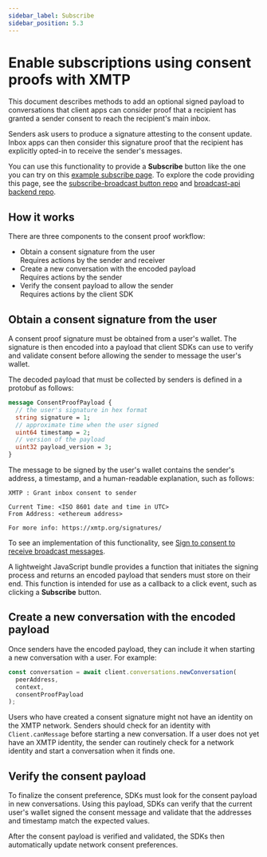 ```yaml
---
sidebar_label: Subscribe
sidebar_position: 5.3
---
```


# Enable subscriptions using consent proofs with XMTP

This document describes methods to add an optional signed payload to conversations that client apps can consider proof that a recipient has granted a sender consent to reach the recipient's main inbox.

Senders ask users to produce a signature attesting to the consent update. Inbox apps can then consider this signature proof that the recipient has explicitly opted-in to receive the sender's messages.

You can use this functionality to provide a **Subscribe** button like the one you can try on this [example subscribe page](https://subscribe-broadcast.vercel.app/subscribe/button). To explore the code providing this page, see the [subscribe-broadcast button repo](https://github.com/alexrisch/subscribe-broadcast/blob/main/src/app/subscribe/button/page.tsx) and [broadcast-api backend repo](https://github.com/alexrisch/broadcast-api/blob/main/src/index.ts#L51).

## How it works

There are three components to the consent proof workflow:

- Obtain a consent signature from the user  
Requires actions by the sender and receiver
- Create a new conversation with the encoded payload  
Requires actions by the sender
- Verify the consent payload to allow the sender  
Requires actions by the client SDK

## Obtain a consent signature from the user

A consent proof signature must be obtained from a user's wallet. The signature is then encoded into a payload that client SDKs can use to verify and validate consent before allowing the sender to message the user's wallet.

The decoded payload that must be collected by senders is defined in a protobuf as follows:

```protobuf
message ConsentProofPayload {
  // the user's signature in hex format
  string signature = 1;
  // approximate time when the user signed
  uint64 timestamp = 2;
  // version of the payload
  uint32 payload_version = 3;
}
```

The message to be signed by the user's wallet contains the sender's address, a timestamp, and a human-readable explanation, such as follows:

```text
XMTP : Grant inbox consent to sender

Current Time: <ISO 8601 date and time in UTC>
From Address: <ethereum address>

For more info: https://xmtp.org/signatures/
```

To see an implementation of this functionality, see [Sign to consent to receive broadcast messages](docs/concepts/signatures.md).

A lightweight JavaScript bundle provides a function that initiates the signing process and returns an encoded payload that senders must store on their end. This function is intended for use as a callback to a click event, such as clicking a **Subscribe** button.

## Create a new conversation with the encoded payload

Once senders have the encoded payload, they can include it when starting a new conversation with a user. For example:

```js
const conversation = await client.conversations.newConversation(
  peerAddress,
  context,
  consentProofPayload
);
```

Users who have created a consent signature might not have an identity on the XMTP network. Senders should check for an identity with `Client.canMessage` before starting a new conversation. If a user does not yet have an XMTP identity, the sender can routinely check for a network identity and start a conversation when it finds one.

##  Verify the consent payload

To finalize the consent preference, SDKs must look for the consent payload in new conversations. Using this payload, SDKs can verify that the current user's wallet signed the consent message and validate that the addresses and timestamp match the expected values.

After the consent payload is verified and validated, the SDKs then automatically update network consent preferences.
